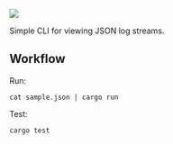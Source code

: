 ![](https://github.com/andoco/rust-json-log-viewer/workflows/CI/badge.svg)

Simple CLI for viewing JSON log streams.

## Workflow

Run:

```shell
cat sample.json | cargo run
```

Test:

```shell
cargo test
```
